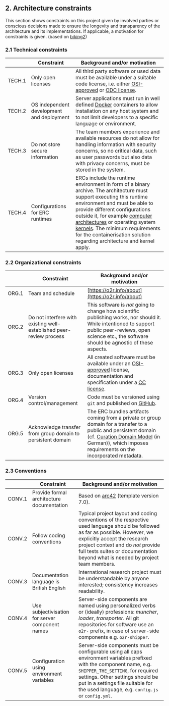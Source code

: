 ## 2. Architecture constraints

This section shows constraints on this project given by involved parties or conscious decisions made to ensure the longevity and transparency of the architecture and its implementations.
If applicable, a motivation for constraints is given. (based on [biking2](https://biking.michael-simons.eu/docs/index.html#section-architecture-constraints))

### 2.1 Technical constraints

&nbsp; | Constraint | Background and/or motivation
------ | ---------- | ----------------------------
TECH.1 | Only open licenses | All third party software or used data must be available under a suitable code license, i.e. either [OSI-approved](https://opensource.org/licenses) or [ODC license](https://opendatacommons.org/licenses).
TECH.2 | OS independent development and deployment | Server applications must run in well defined [Docker](https://docker.com) containers to allow installation on any host system and to not limit developers to a specific language or environment.
TECH.3 | Do not store secure information | The team members experience and available resources do not allow for handling information with security concerns, so no critical data, such as user passwords but also data with privacy concerns, must be stored in the system.
TECH.4 | Configurations for ERC runtimes | ERCs include the runtime environment in form of a binary archive. The architecture must support executing this runtime environment and must be able to provide different configurations outside it, for example [computer architectures](/glossary#computer-architecture) or operating system [kernels](/glossary#kernel). The minimum requirements for the containerisation solution regarding architecture and kernel apply.

### 2.2 Organizational constraints

&nbsp; | Constraint | Background and/or motivation
------ | ---------- | ----------------------------
ORG.1 | Team and schedule | [https://o2r.info/about](https://o2r.info/about)
ORG.2 | Do not interfere with existing well-established peer-review process | This software is _not_ going to change how scientific publishing works, nor should it. While intentioned to support public peer-reviews, open science etc., the software should be agnostic of these aspects.
ORG.3 | Only open licenses | All created software must be available under an [OSI-approved](https://opensource.org/licenses) license, documentation and specification under a [CC license](https://creativecommons.org/licenses).
ORG.4 | Version control/management | Code must be versioned using `git` and published on [GitHub](https://github.com/o2r-project).
ORG.5 | Acknowledge transfer from group domain to persistent domain | The ERC bundles artifacts coming from a private or group domain for a transfer to a public and persistent domain (cf. [Curation Domain Model](http://www.forschungsdaten.org/index.php/Curation_Domain_Model) (in German)), which imposes requirements on the incorporated metadata.

### 2.3 Conventions

&nbsp; | Constraint | Background and/or motivation
------ | ---------- | ----------------------------
CONV.1 | Provide formal architecture documentation | Based on [arc42](http://arc42.org/) (template version 7.0).
CONV.2 | Follow coding conventions | Typical project layout and coding conventions of the respective used language should be followed as far as possible. However, we explicitly accept the research project context and do _not_ provide full tests suites or documentation beyond what is needed by project team members.
CONV.3 | Documentation language is British English | International research project must be understandable by anyone interested; consistency increases readability.
CONV.4 | Use subjectivisation for server component names | Server-side components are named using personalized verbs or (ideally) professions: _muncher_, _loader_, _transporter_. All git repositories for software use an `o2r-` prefix, in case of server-side components e.g. `o2r-shipper`.
CONV.5 | Configuration using environment variables | Server-side components must be configurable using all caps environment variables prefixed with the component name, e.g. `SHIPPER_THE_SETTING`, for required settings. Other settings should be put in a settings file suitable for the used language, e.g. `config.js` or `config.yml`.
